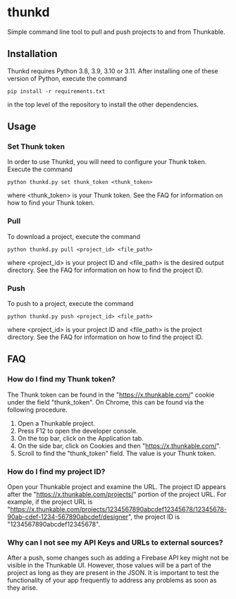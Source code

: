 # thunkd
Simple command line tool to pull and push projects to and from Thunkable.

## Installation

Thunkd requires Python 3.8, 3.9, 3.10 or 3.11. After installing one of these version of Python, execute the command
```
pip install -r requirements.txt
```
in the top level of the repository to install the other dependencies.

## Usage

### Set Thunk token

In order to use Thunkd, you will need to configure your Thunk token. Execute the command
```
python thunkd.py set thunk_token <thunk_token>
```
where <thunk_token> is your Thunk token. See the FAQ for information on how to find your Thunk token.

### Pull

To download a project, execute the command
```
python thunkd.py pull <project_id> <file_path>
```
where <project_id> is your project ID and <file_path> is the desired output directory. See the FAQ for information on how to find the project ID.

### Push

To push to a project, execute the command
```
python thunkd.py push <project_id> <file_path>
```
where <project_id> is your project ID and <file_path> is the project directory. See the FAQ for information on how to find the project ID.

## FAQ

### How do I find my Thunk token?

The Thunk token can be found in the "https://x.thunkable.com/" cookie under the field "thunk_token". On Chrome, this can be found via the following procedure.

1. Open a Thunkable project.
2. Press F12 to open the developer console.
3. On the top bar, click on the Application tab.
4. On the side bar, click on Cookies and then "https://x.thunkable.com/".
5. Scroll to find the "thunk_token" field. The value is your Thunk token.

### How do I find my project ID?

Open your Thunkable project and examine the URL. The project ID appears after the "https://x.thunkable.com/projects/" portion of the project URL. For example, if the project URL is "https://x.thunkable.com/projects/1234567890abcdef12345678/12345678-90ab-cdef-1234-567890abcdef/designer", the project ID is "1234567890abcdef12345678".

### Why can I not see my API Keys and URLs to external sources?
After a push, some changes such as adding a Firebase API key might not be visible in the Thunkable UI. However, those values will be a part of the project as long as they are present in the JSON. It is important to test the functionality of your app frequently to address any problems as soon as they arise.
